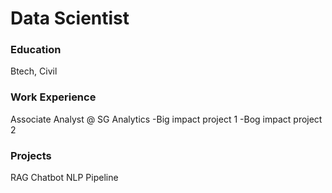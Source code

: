 # Data Scientist

### Education
Btech, Civil

### Work Experience
Associate Analyst @ SG Analytics
-Big impact project 1
-Bog impact project 2

### Projects
RAG Chatbot
NLP Pipeline
